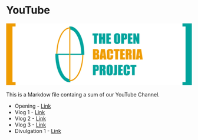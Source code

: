 # YouTube

![](https://raw.githubusercontent.com/TheOpenBacteriaProject/Branding/master/Documentation-Media/Document-Header.png)

This is a Markdow file containg a sum of our YouTube Channel.

* Opening - [Link](https://www.youtube.com/watch?v=gtWtdwrohf8)
* Vlog 1 - [Link](https://www.youtube.com/watch?v=5s0Kkye5aNs)
* Vlog 2 - [Link](https://www.youtube.com/watch?v=vjcAIWac0tc)
* Vlog 3 - [Link](https://www.youtube.com/watch?v=cDXpKiRzrWE)
* Divulgation 1 - [Link](https://www.youtube.com/watch?v=2I2NMz23cow)
